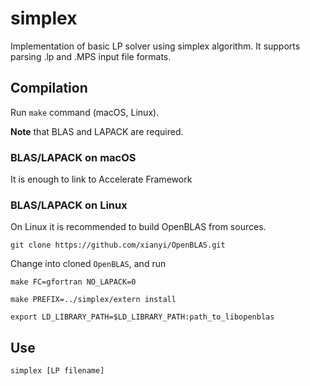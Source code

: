 # simplex

Implementation of basic LP solver using simplex algorithm. It supports parsing .lp and .MPS input file formats.

## Compilation

Run `make` command (macOS, Linux). 

**Note** that BLAS and LAPACK are required. 

### BLAS/LAPACK on macOS

It is enough to link to Accelerate Framework

### BLAS/LAPACK on Linux

On Linux it is recommended to build OpenBLAS from sources.

`git clone https://github.com/xianyi/OpenBLAS.git`

Change into cloned `OpenBLAS`, and run

`make FC=gfortran NO_LAPACK=0`

`make PREFIX=../simplex/extern install`

`export LD_LIBRARY_PATH=$LD_LIBRARY_PATH:path_to_libopenblas`

## Use

`simplex [LP filename]`
